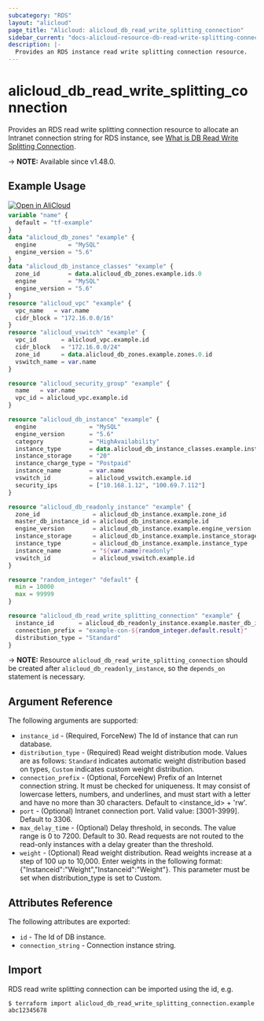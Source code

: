 ```yaml
---
subcategory: "RDS"
layout: "alicloud"
page_title: "Alicloud: alicloud_db_read_write_splitting_connection"
sidebar_current: "docs-alicloud-resource-db-read-write-splitting-connection"
description: |-
  Provides an RDS instance read write splitting connection resource.
---
```


# alicloud_db_read_write_splitting_connection

Provides an RDS read write splitting connection resource to allocate an Intranet connection string for RDS instance, see [What is DB Read Write Splitting Connection](https://www.alibabacloud.com/help/en/apsaradb-for-rds/latest/api-rds-2014-08-15-allocatereadwritesplittingconnection).

-> **NOTE:** Available since v1.48.0.

## Example Usage

<div style="display: block;margin-bottom: 40px;"><div class="oics-button" style="float: right;position: absolute;margin-bottom: 10px;">
  <a href="https://api.aliyun.com/terraform?resource=alicloud_db_read_write_splitting_connection&exampleId=6ac49c11-9720-6cea-2c3c-6f0e592fdecb6b5e694d&activeTab=example&spm=docs.r.db_read_write_splitting_connection.0.6ac49c1197&intl_lang=EN_US" target="_blank">
    <img alt="Open in AliCloud" src="https://img.alicdn.com/imgextra/i1/O1CN01hjjqXv1uYUlY56FyX_!!6000000006049-55-tps-254-36.svg" style="max-height: 44px; max-width: 100%;">
  </a>
</div></div>

```terraform
variable "name" {
  default = "tf-example"
}
data "alicloud_db_zones" "example" {
  engine         = "MySQL"
  engine_version = "5.6"
}
data "alicloud_db_instance_classes" "example" {
  zone_id        = data.alicloud_db_zones.example.ids.0
  engine         = "MySQL"
  engine_version = "5.6"
}
resource "alicloud_vpc" "example" {
  vpc_name   = var.name
  cidr_block = "172.16.0.0/16"
}
resource "alicloud_vswitch" "example" {
  vpc_id       = alicloud_vpc.example.id
  cidr_block   = "172.16.0.0/24"
  zone_id      = data.alicloud_db_zones.example.zones.0.id
  vswitch_name = var.name
}

resource "alicloud_security_group" "example" {
  name   = var.name
  vpc_id = alicloud_vpc.example.id
}

resource "alicloud_db_instance" "example" {
  engine               = "MySQL"
  engine_version       = "5.6"
  category             = "HighAvailability"
  instance_type        = data.alicloud_db_instance_classes.example.instance_classes.1.instance_class
  instance_storage     = "20"
  instance_charge_type = "Postpaid"
  instance_name        = var.name
  vswitch_id           = alicloud_vswitch.example.id
  security_ips         = ["10.168.1.12", "100.69.7.112"]
}

resource "alicloud_db_readonly_instance" "example" {
  zone_id               = alicloud_db_instance.example.zone_id
  master_db_instance_id = alicloud_db_instance.example.id
  engine_version        = alicloud_db_instance.example.engine_version
  instance_storage      = alicloud_db_instance.example.instance_storage
  instance_type         = alicloud_db_instance.example.instance_type
  instance_name         = "${var.name}readonly"
  vswitch_id            = alicloud_vswitch.example.id
}

resource "random_integer" "default" {
  min = 10000
  max = 99999
}

resource "alicloud_db_read_write_splitting_connection" "example" {
  instance_id       = alicloud_db_readonly_instance.example.master_db_instance_id
  connection_prefix = "example-con-${random_integer.default.result}"
  distribution_type = "Standard"
}
```

-> **NOTE:** Resource `alicloud_db_read_write_splitting_connection` should be created after `alicloud_db_readonly_instance`, so the `depends_on` statement is necessary.

## Argument Reference

The following arguments are supported:

* `instance_id` - (Required, ForceNew) The Id of instance that can run database.
* `distribution_type` - (Required) Read weight distribution mode. Values are as follows: `Standard` indicates automatic weight distribution based on types, `Custom` indicates custom weight distribution. 
* `connection_prefix` - (Optional, ForceNew) Prefix of an Internet connection string. It must be checked for uniqueness. It may consist of lowercase letters, numbers, and underlines, and must start with a letter and have no more than 30 characters. Default to <instance_id> + 'rw'.
* `port` - (Optional) Intranet connection port. Valid value: [3001-3999]. Default to 3306.
* `max_delay_time` - (Optional) Delay threshold, in seconds. The value range is 0 to 7200. Default to 30. Read requests are not routed to the read-only instances with a delay greater than the threshold.  
* `weight` - (Optional) Read weight distribution. Read weights increase at a step of 100 up to 10,000. Enter weights in the following format: {"Instanceid":"Weight","Instanceid":"Weight"}. This parameter must be set when distribution_type is set to Custom. 

## Attributes Reference

The following attributes are exported:

* `id` - The Id of DB instance.
* `connection_string` - Connection instance string.

## Import

RDS read write splitting connection can be imported using the id, e.g.

```shell
$ terraform import alicloud_db_read_write_splitting_connection.example abc12345678
```

